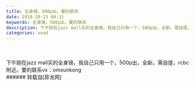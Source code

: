 ```yaml
---
title: 全身镜，500p出，要的联系
date: 2018-10-23 00:31
keywords: 全身镜，500p出，要的联系
description: 下午刚在jazz mall买的全身镜，我自己只用一个，500p出，全新。需自提，rcbc附近。要的联系vx：omxunkong
categories: used
---
```

<td class="t_f" id="postmessage_2142862">

<br/>
<br/>
下午刚在jazz mall买的全身镜，我自己只用一个，500p出，全新。需自提，rcbc附近。要的联系vx：omxunkong<br/>
</td>
###### 转载自[菲龙网]